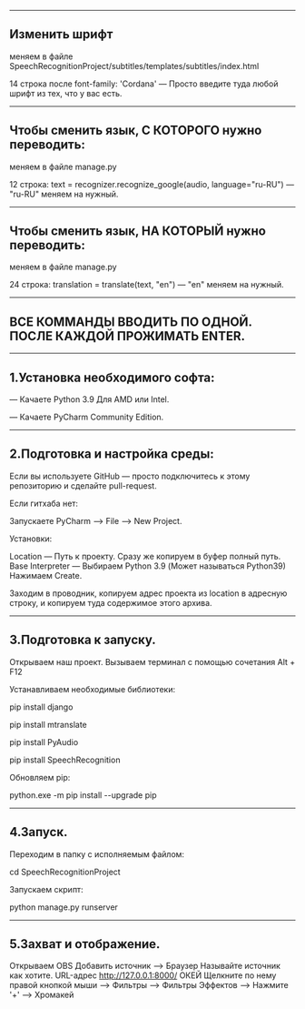 -----------------------------------------------------------
Изменить шрифт 
-----------------------------------------------------------
меняем в файле SpeechRecognitionProject/subtitles/templates/subtitles/index.html 

14 строка 
        после font-family: 'Cordana' — Просто введите туда любой шрифт из тех, что у вас есть.

-----------------------------------------------------------
Чтобы сменить язык, С КОТОРОГО нужно переводить:
-----------------------------------------------------------
меняем в файле manage.py

12 строка:
        text = recognizer.recognize_google(audio, language="ru-RU") — "ru-RU" меняем на нужный.

-----------------------------------------------------------
Чтобы сменить язык, НА КОТОРЫЙ нужно переводить:
-----------------------------------------------------------
меняем в файле manage.py

24 строка:
        translation = translate(text, "en") — "en" меняем на нужный.

-----------------------------------------------------------
ВСЕ КОММАНДЫ ВВОДИТЬ ПО ОДНОЙ. ПОСЛЕ КАЖДОЙ ПРОЖИМАТЬ ENTER.
-----------------------------------------------------------

-----------------------------------------------------------
1.Установка необходимого софта:
-----------------------------------------------------------

— Качаете Python 3.9 Для AMD или Intel.

— Качаете PyCharm Community Edition.

-----------------------------------------------------------
2.Подготовка и настройка среды:
-----------------------------------------------------------

Если вы используете GitHub — просто подключитесь к этому репозиторию и сделайте pull-request.

Если гитхаба нет:

Запускаете PyCharm —> File —> New Project.

Установки:

Location — Путь к проекту. Сразу же копируем в буфер полный путь.
Base Interpreter — Выбираем Python 3.9 (Может называться Python39)
Нажимаем Create.

Заходим в проводник, копируем адрес проекта из location в адресную строку, и копируем туда содержимое этого архива.

-----------------------------------------------------------
3.Подготовка к запуску.
-----------------------------------------------------------

Открываем наш проект.
Вызываем терминал с помощью сочетания Alt + F12

Устанавливаем необходимые библиотеки:

pip install django

pip install mtranslate

pip install PyAudio

pip install SpeechRecognition

Обновляем pip:

python.exe -m pip install --upgrade pip

-----------------------------------------------------------
4.Запуск.
-----------------------------------------------------------

Переходим в папку с исполняемым файлом:

cd SpeechRecognitionProject

Запускаем скрипт:

python manage.py runserver

-----------------------------------------------------------
5.Захват и отображение.
-----------------------------------------------------------

Открываем OBS
Добавить источник —> Браузер
Называйте источник как хотите.
URL-адрес http://127.0.0.1:8000/
ОКЕЙ
Щелкните по нему правой кнопкой мыши —> Фильтры —> Фильтры Эффектов —> Нажмите '+' —> Хромакей



